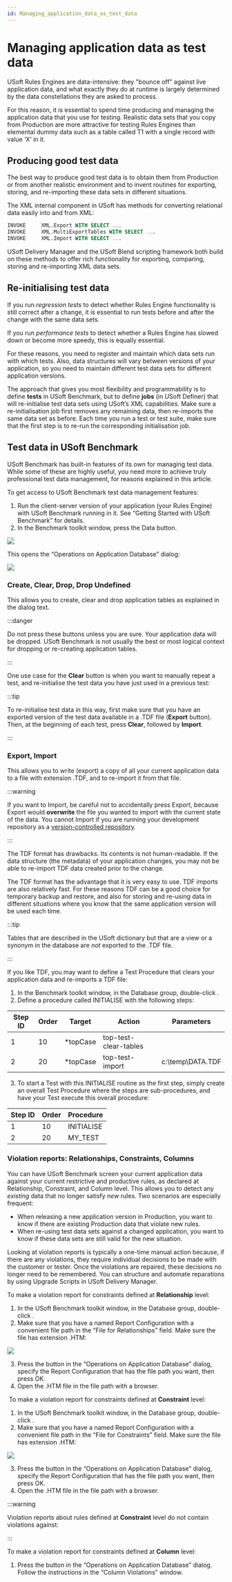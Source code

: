 ```yaml
---
id: Managing_application_data_as_test_data
---
```


# Managing application data as test data

USoft Rules Engines are data-intensive: they "bounce off” against live application data, and what exactly they do at runtime is largely determined by the data constellations they are asked to process.

For this reason, it is essential to spend time producing and managing the application data that you use for testing. Realistic data sets that you copy from Production are more attractive for testing Rules Engines than elemental dummy data such as a table called T1 with a single record with value ‘X’ in it.

## Producing good test data

The best way to produce good test data is to obtain them from Production or from another realistic environment and to invent routines for exporting, storing, and re-importing these data sets in different situations.

The XML internal component in USoft has methods for converting relational data easily into and from XML:

```sql
INVOKE     XML.Export WITH SELECT ...
INVOKE     XML.MultiExportTables WITH SELECT ...
INVOKE     XML.Import WITH SELECT ...

```

USoft Delivery Manager and the USoft Blend scripting framework both build on these methods to offer rich functionality for exporting, comparing, storing and re-importing XML data sets.

## Re-initialising test data

If you run *regression tests* to detect whether Rules Engine functionality is still correct after a change, it is essential to run tests before and after the change with the same data sets.

If you run *performance tests* to detect whether a Rules Engine has slowed down or become more speedy, this is equally essential.

For these reasons, you need to register and maintain which data sets run with which tests. Also, data structures will vary between versions of your application, so you need to maintain different test data sets for different application versions.

The approach that gives you most flexibility and programmability is to define **tests** in USoft Benchmark, but to define **jobs** (in USoft Definer) that will re-initialise test data sets using USoft’s XML capabilities. Make sure a re-initialisation job first removes any remaining data, then re-imports the same data set as before. Each time you run a test or test suite, make sure that the first step is to re-run the corresponding initialisation job.

## Test data in USoft Benchmark

USoft Benchmark has built-in features of its own for managing test data. While some of these are highly useful, you need more to achieve truly professional test data management, for reasons explained in this article.

To get access to USoft Benchmark test data management features:

1. Run the client-server version of your application (your Rules Engine) with USoft Benchmark running in it. See “Getting Started with USoft Benchmark” for details.
2. In the Benchmark toolkit window, press the Data button.

![](./assets/557b549f-a860-4b96-bb4f-d62256d0d8b9.png)

This opens the “Operations on Application Database” dialog:

![](./assets/a8246ea7-3591-4677-be8b-45167195cbbc.png)

### Create, Clear, Drop, Drop Undefined

This allows you to create, clear and drop application tables as explained in the dialog text.


:::danger

Do not press these buttons unless you are sure. Your application data will be dropped. USoft Benchmark is not usually the best or most logical context for dropping or re-creating application tables.

:::

One use case for the **Clear** button is when you want to manually repeat a test, and re-initialise the test data you have just used in a previous test:


:::tip

To re-initialise test data in this way, first make sure that you have an exported version of the test data available in a .TDF file (**Export** button). Then, at the beginning of each test, press **Clear**, followed by **Import**.

:::

### Export, Import

This allows you to write (export) a copy of all your current application data to a file with extension .TDF, and to re-import it from that file.


:::warning

If you want to Import, be careful not to accidentally press Export, because Export would **overwrite** the file you wanted to import with the current state of the data.
You cannot Import if you are running your development repository as a [version-controlled repository](/docs/Repositories/Version_control/Versioncontrolled_repositories.md).

:::

The TDF format has drawbacks. Its contents is not human-readable. If the data structure (the metadata) of your application changes, you may not be able to re-import TDF data created prior to the change.

The TDF format has the advantage that it is very easy to use. TDF imports are also relatively fast. For these reasons TDF can be a good choice for temporary backup and restore, and also for storing and re-using data in different situations where you know that the same application version will be used each time.


:::tip

Tables that are described in the USoft dictionary but that are a view or a synonym in the database are *not* exported to the .TDF file.

:::

If you like TDF, you may want to define a Test Procedure that clears your application data and re-imports a TDF file:

1. In the Benchmark toolkit window, in the Database group, double-click .
2. Define a procedure called INITIALISE with the following steps:

|**Step ID**|**Order**|**Target**|**Action**|**Parameters**|
|--------|--------|--------|--------|--------|
|1       |10      |*topCase|top-test-clear-tables|        |
|2       |20      |*topCase|top-test-import|c:\\temp\\DATA.TDF|



3. To start a Test with this INITIALISE routine as the first step, simply create an overall Test Procedure where the steps are sub-procedures, and have your Test execute this overall procedure:

|**Step ID**|**Order**|**Procedure**|
|--------|--------|--------|
|1       |10      |INITIALISE|
|2       |20      |MY_TEST |



### Violation reports: Relationships, Constraints, Columns

You can have USoft Benchmark screen your current application data against your current restrictive and productive rules, as declared at Relationship, Constraint, and Column level. This allows you to detect any *existing* data that no longer satisfy *new* rules. Two scenarios are especially frequent:

- When releasing a new application version in Production, you want to know if there are existing Production data that violate new rules.
- When re-using test data sets against a changed application, you want to know if these data sets are still valid for the new situation.

Looking at violation reports is typically a one-time manual action because, if there are any violations, they require individual decisions to be made with the customer or tester. Once the violations are repaired, these decisions no longer need to be remembered. You can structure and automate reparations by using Upgrade Scripts in USoft Delivery Manager.

To make a violation report for constraints defined at **Relationship** level:

1. In the USoft Benchmark toolkit window, in the Database group, double-click .
2. Make sure that you have a named Report Configuration with a convenient file path in the “File for Relationships” field. Make sure the file has extension .HTM:

![](./assets/5c2d524d-c72e-408c-8512-725dd21624df.png)

3. Press the button in the “Operations on Application Database” dialog, specify the Report Configuration that has the file path you want, then press OK.
4. Open the .HTM file in the file path with a browser.

 To make a violation report for constraints defined at **Constraint** level:

1. In the USoft Benchmark toolkit window, in the Database group, double-click .
2. Make sure that you have a named Report Configuration with a convenient file path in the “File for Constraints” field. Make sure the file has extension .HTM:

![](./assets/5c2d524d-c72e-408c-8512-725dd21624df.png)

3. Press the button in the “Operations on Application Database” dialog, specify the Report Configuration that has the file path you want, then press OK.
4. Open the .HTM file in the file path with a browser.


:::warning

Violation reports about rules defined at **Constraint** level do not contain violations against:

:::

To make a violation report for constraints defined at **Column** level:

1. Press the button in the “Operations on Application Database” dialog. Follow the instructions in the “Column Violations” window.